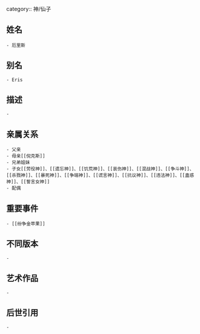 category:: 神/仙子
## 姓名
	- 厄里斯
## 别名
	- Eris
## 描述
	-
## 亲属关系
	- 父亲
	- 母亲[[倪克斯]]
	- 兄弟姐妹
	- 子女[[劳役神]]、[[遗忘神]]、[[饥荒神]]、[[哀伤神]]、[[混战神]]、[[争斗神]]、[[杀戮神]]、[[暴死神]]、[[争端神]]、[[谎言神]]、[[抗议神]]、[[违法神]]、[[蛊惑神]]、[[誓言女神]]
	- 配偶
## 重要事件
	- [[纷争金苹果]]
## 不同版本
	-
## 艺术作品
	-
## 后世引用
	-
